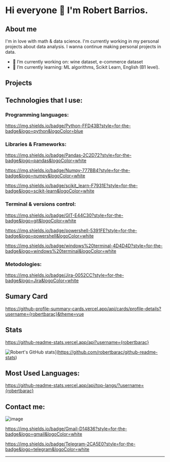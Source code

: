 # Hi everyone 👋 I'm Robert Barrios. 

## About me
I'm in love with math & data science. I'm currently working in my personal projects about data analysis.
I wanna continue making personal projects in data.



- 🔭 I’m currently working on: wine dataset, e-commerce dataset
- 🌱 I’m currently learning: ML algorithms, Scikit Learn, English (B1 level).


## Projects


## Technologies that I use:

### Programming languages:

https://img.shields.io/badge/Python-FFD43B?style=for-the-badge&logo=python&logoColor=blue

### Libraries & Frameworks:

https://img.shields.io/badge/Pandas-2C2D72?style=for-the-badge&logo=pandas&logoColor=white

https://img.shields.io/badge/Numpy-777BB4?style=for-the-badge&logo=numpy&logoColor=white

https://img.shields.io/badge/scikit_learn-F7931E?style=for-the-badge&logo=scikit-learn&logoColor=white

### Terminal & versions control:

https://img.shields.io/badge/GIT-E44C30?style=for-the-badge&logo=git&logoColor=white

https://img.shields.io/badge/powershell-5391FE?style=for-the-badge&logo=powershell&logoColor=white

https://img.shields.io/badge/windows%20terminal-4D4D4D?style=for-the-badge&logo=windows%20terminal&logoColor=white

### Metodologies:

https://img.shields.io/badge/Jira-0052CC?style=for-the-badge&logo=Jira&logoColor=white

## Sumary Card

https://github-profile-summary-cards.vercel.app/api/cards/profile-details?username={robertbarac}&theme=vue

## Stats

https://github-readme-stats.vercel.app/api?username={robertbarac}

![Robert's GitHub stats](https://github-readme-stats.vercel.app/api?username=robertbarac)](https://github.com/robertbarac/github-readme-stats)

## Most Used Languages:
https://github-readme-stats.vercel.app/api/top-langs/?username={robertbarac}

## Contact me:

![image]({[BadgeURLHere](https://img.shields.io/badge/LinkedIn-0077B5?style=for-the-badge&logo=linkedin&logoColor=white)})

https://img.shields.io/badge/Gmail-D14836?style=for-the-badge&logo=gmail&logoColor=white

https://img.shields.io/badge/Telegram-2CA5E0?style=for-the-badge&logo=telegram&logoColor=white

---
<!--
- 👯 I’m looking to collaborate on ...
- 🤔 I’m looking for help with ...
- 💬 Ask me about ...

- 📫 How to reach me: ...
- 😄 Pronouns: ...
- ⚡ Fun fact: ...
-->
